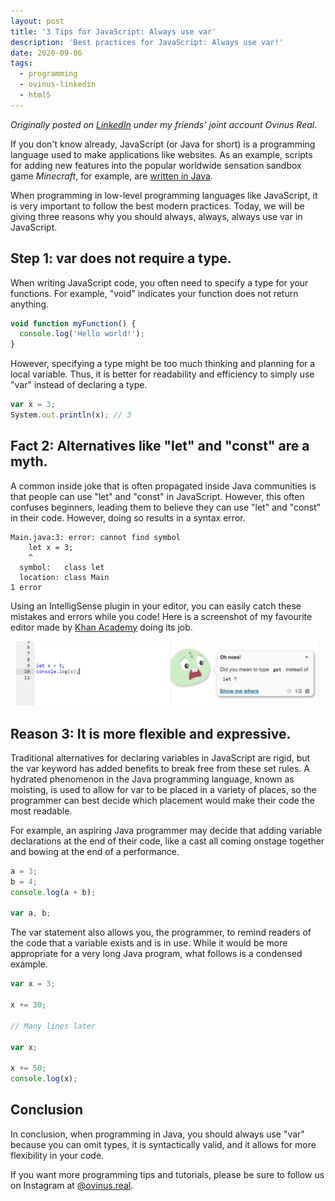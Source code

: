 ```yaml
---
layout: post
title: '3 Tips for JavaScript​: Always use var'
description: 'Best practices for JavaScript: Always use var!'
date: 2020-09-06
tags:
  - programming
  - ovinus-linkedin
  - html5
---
```


_Originally posted on [LinkedIn](https://www.linkedin.com/pulse/3-tips-javascript-always-use-var-ovinus-real/) under my friends' joint account Ovinus Real._

If you don't know already, JavaScript (or Java for short) is a programming language used to make applications like websites. As an example, scripts for adding new features into the popular worldwide sensation sandbox game _Minecraft_, for example, are [written in Java](https://web.archive.org/web/20201111231249/https://minecraft.gamepedia.com/Bedrock_Edition_beta_scripting_documentation#Scripting_System).

When programming in low-level programming languages like JavaScript, it is very important to follow the best modern practices. Today, we will be giving three reasons why you should always, always, always use var in JavaScript.

## Step 1: var does not require a type.

When writing JavaScript code, you often need to specify a type for your functions. For example, "void" indicates your function does not return anything.

<!-- prettier-ignore -->
```js
void function myFunction() {
  console.log('Hello world!');
}
```

However, specifying a type might be too much thinking and planning for a local variable. Thus, it is better for readability and efficiency to simply use "var" instead of declaring a type.

<!-- prettier-ignore -->
```js
var x = 3;
System.out.println(x); // 3
```

## Fact 2: Alternatives like "let" and "const" are a myth.

A common inside joke that is often propagated inside Java communities is that people can use "let" and "const" in JavaScript. However, this often confuses beginners, leading them to believe they can use "let" and "const" in their code. However, doing so results in a syntax error.

```
Main.java:3: error: cannot find symbol
    let x = 3;
    ^
  symbol:   class let
  location: class Main
1 error
```

Using an IntelligSense plugin in your editor, you can easily catch these mistakes and errors while you code! Here is a screenshot of my favourite editor made by [Khan Academy](https://www.khanacademy.org/) doing its job.

![let x = 3; console.log(x); Oh noes! Did you mean to type get instead of let? Show me where](../images/khan-academy-var.png)

## Reason 3: It is more flexible and expressive.

Traditional alternatives for declaring variables in JavaScript are rigid, but the var keyword has added benefits to break free from these set rules. A hydrated phenomenon in the Java programming language, known as moisting, is used to allow for var to be placed in a variety of places, so the programmer can best decide which placement would make their code the most readable.

For example, an aspiring Java programmer may decide that adding variable declarations at the end of their code, like a cast all coming onstage together and bowing at the end of a performance.

<!-- prettier-ignore -->
```js
a = 3;
b = 4;
console.log(a + b);

var a, b;
```

The var statement also allows you, the programmer, to remind readers of the code that a variable exists and is in use. While it would be more appropriate for a very long Java program, what follows is a condensed example.

<!-- prettier-ignore -->
```js
var x = 3;

x += 30;

// Many lines later

var x;

x += 50;
console.log(x);
```

## Conclusion

In conclusion, when programming in Java, you should always use "var" because you can omit types, it is syntactically valid, and it allows for more flexibility in your code.

If you want more programming tips and tutorials, please be sure to follow us on Instagram at [@ovinus.real](https://www.instagram.com/ovinus.real/).
